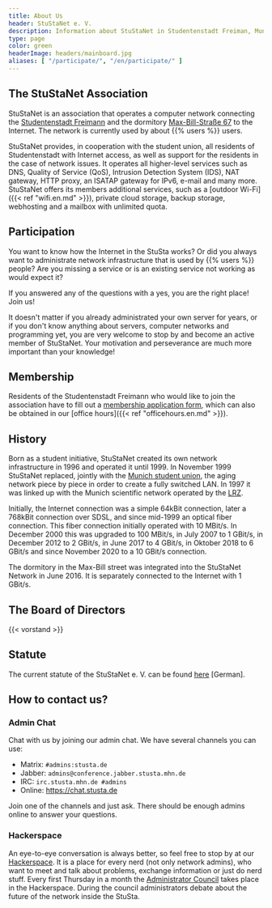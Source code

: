 ```yaml
---
title: About Us
header: StuStaNet e. V.
description: Information about StuStaNet in Studentenstadt Freiman, Munich, Germany
type: page
color: green
headerImage: headers/mainboard.jpg
aliases: [ "/participate/", "/en/participate/" ]
---
```


## The StuStaNet Association
StuStaNet is an association that operates a computer network connecting the [Studentenstadt Freimann](https://stusta.de/en/) and the dormitory [Max-Bill-Straße 67](https://max-bill.de/) to the Internet. The network is currently used by about {{% users %}} users.

StuStaNet provides, in cooperation with the student union, all residents of Studentenstadt with Internet access, as well as support for the residents in the case of network issues.
It operates all higher-level services such as DNS, Quality of Service (QoS), Intrusion Detection System (IDS), NAT gateway, HTTP proxy, an ISATAP gateway for IPv6, e-mail and many more.
StuStaNet offers its members additional services, such as a [outdoor Wi-Fi]({{< ref "wifi.en.md" >}}), private cloud storage, backup storage, webhosting and a mailbox with unlimited quota.


## Participation
You want to know how the Internet in the StuSta works?
Or did you always want to administrate network infrastructure that is used by {{% users %}} people?
Are you missing a service or is an existing service not working as would expect it?

If you answered any of the questions with a yes, you are the right place! Join us!

It doesn't matter if you already administrated your own server for years, or if you don't know anything about servers, computer networks and programming yet, you are very welcome to stop by and become an active member of StuStaNet. Your motivation and perseverance are much more important than your knowledge!


## Membership
Residents of the Studentenstadt Freimann who would like to join the association have to fill out a [membership application form](https://reg.stustanet.de/), which can also be obtained in our [office hours]({{< ref "officehours.en.md" >}}).


## History
Born as a student initiative, StuStaNet created its own network infrastructure in 1996 and operated it until 1999. In November 1999 StuStaNet replaced, jointly with the [Munich student union](https://www.studentenwerk-muenchen.de/), the aging network piece by piece in order to create a fully switched LAN. In 1997 it was linked up with the Munich scientific network operated by the [LRZ](https://www.lrz.de/).

Initially, the Internet connection was a simple 64kBit connection, later a 768kBit connection over SDSL, and since mid-1999 an optical fiber connection. This fiber connection initially operated with 10 MBit/s. In December 2000 this was upgraded to 100 MBit/s, in July 2007 to 1 GBit/s, in December 2012 to 2 GBit/s, in June 2017 to 4 GBit/s, in Oktober 2018 to 6 GBit/s and since November 2020 to a 10 GBit/s connection.

The dormitory in the Max-Bill street was integrated into the StuStaNet Network in June 2016. It is separately connected to the Internet with 1 GBit/s.


## The Board of Directors
{{< vorstand >}}

## Statute
The current statute of the StuStaNet e. V. can be found [here](https://vereinsanzeiger.stustanet.de/satzung.pdf) [German].

## How to contact us?
### Admin Chat
Chat with us by joining our admin chat.
We have several channels you can use:

* Matrix: `#admins:stusta.de`
* Jabber: `admins@conference.jabber.stusta.mhn.de`
* IRC: `irc.stusta.mhn.de #admins`
* Online: https://chat.stusta.de

Join one of the channels and just ask. There should be enough admins online to answer your questions.

### Hackerspace
An eye-to-eye conversation is always better, so feel free to stop by at our [Hackerspace](https://wiki.stusta.de/Hackerspace).
It is a place for every nerd (not only network admins), who want to meet and talk about problems, exchange information or just do nerd stuff.
Every first Thursday in a month the [Administrator Council](https://wiki.stusta.de/Adminrat) takes place in the Hackerspace.
During the council administrators debate about the future of the network inside the StuSta.
